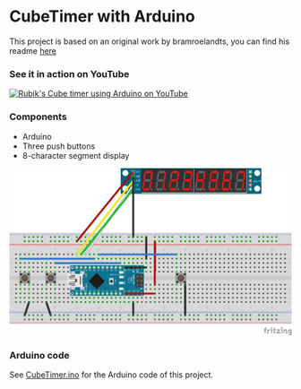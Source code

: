 # CubeTimer with Arduino

This project is based on an original work by bramroelandts, you can find his readme [here](https://github.com/bramroelandts/CubeTimer#readme)



### See it in action on YouTube

[![Rubik's Cube timer using Arduino on YouTube](https://img.youtube.com/vi/0gvcZBQACMk/0.jpg)](https://www.youtube.com/watch?v=0gvcZBQACMk)


### Components

- Arduino
- Three push buttons
- 8-character segment display

![Arduino circuit](/CubeTimer_bb.png)


### Arduino code

See [CubeTimer.ino](CubeTimer.ino) for the Arduino code of this project.
